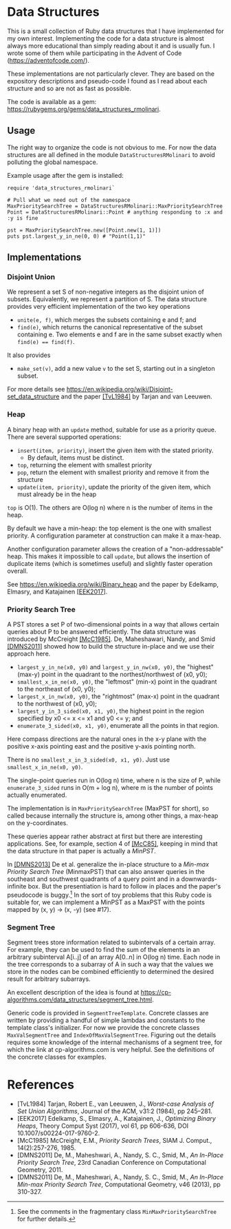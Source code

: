# Data Structures

This is a small collection of Ruby data structures that I have implemented for my own interest.  Implementing the code for a data
structure is almost always more educational than simply reading about it and is usually fun.  I wrote some of them while
participating in the Advent of Code (https://adventofcode.com/).

These implementations are not particularly clever. They are based on the expository descriptions and pseudo-code I found as I read
about each structure and so are not as fast as possible.

The code is available as a gem: https://rubygems.org/gems/data_structures_rmolinari.

## Usage

The right way to organize the code is not obvious to me. For now the data structures are all defined in the module
`DataStructuresRMolinari` to avoid polluting the global namespace.

Example usage after the gem is installed:
```
require 'data_structures_rmolinari`

# Pull what we need out of the namespace
MaxPrioritySearchTree = DataStructuresRMolinari::MaxPrioritySearchTree
Point = DataStructuresRMolinari::Point # anything responding to :x and :y is fine

pst = MaxPrioritySearchTree.new([Point.new(1, 1)])
puts pst.largest_y_in_ne(0, 0) # "Point(1,1)"
```

## Implementations

### Disjoint Union

We represent a set S of non-negative integers as the disjoint union of subsets. Equivalently, we represent a partition of S. The
data structure provides very efficient implementation of the two key operations
- `unite(e, f)`, which merges the subsets containing e and f; and
- `find(e)`, which returns the canonical representative of the subset containing e. Two elements e and f are in the same subset
  exactly when `find(e) == find(f)`.

It also provides
- `make_set(v)`, add a new value `v` to the set S, starting out in a singleton subset.

For more details see https://en.wikipedia.org/wiki/Disjoint-set_data_structure and the paper [[TvL1984]](#references) by Tarjan and
van Leeuwen.

### Heap

A binary heap with an `update` method, suitable for use as a priority queue. There are several supported operations:

- `insert(item, priority)`, insert the given item with the stated priority.
  - By default, items must be distinct.
- `top`, returning the element with smallest priority
- `pop`, return the element with smallest priority and remove it from the structure
- `update(item, priority)`, update the priority of the given item, which must already be in the heap

`top` is O(1). The others are O(log n) where n is the number of items in the heap.

By default we have a min-heap: the top element is the one with smallest priority. A configuration parameter at construction can make
it a max-heap.

Another configuration parameter allows the creation of a "non-addressable" heap. This makes it impossible to call `update`, but
allows the insertion of duplicate items (which is sometimes useful) and slightly faster operation overall.

See https://en.wikipedia.org/wiki/Binary_heap and the paper by Edelkamp, Elmasry, and Katajainen [[EEK2017]](#references).

### Priority Search Tree

A PST stores a set P of two-dimensional points in a way that allows certain queries about P to be answered efficiently. The data
structure was introduced by McCreight [[McC1985]](#references). De, Maheshawari, Nandy, and Smid [[DMNS2011]](#references) showed
how to build the structure in-place and we use their approach here.

- `largest_y_in_ne(x0, y0)` and `largest_y_in_nw(x0, y0)`, the "highest" (max-y) point in the quadrant to the northest/northwest of
  (x0, y0);
- `smallest_x_in_ne(x0, y0)`, the "leftmost" (min-x) point in the quadrant to the northeast of (x0, y0);
- `largest_x_in_nw(x0, y0)`, the "rightmost" (max-x) point in the quadrant to the northwest of (x0, y0);
- `largest_y_in_3_sided(x0, x1, y0)`, the highest point in the region specified by x0 <= x <= x1 and y0 <= y; and
- `enumerate_3_sided(x0, x1, y0)`, enumerate all the points in that region.

Here compass directions are the natural ones in the x-y plane with the positive x-axis pointing east and the positive y-axis
pointing north.

There is no `smallest_x_in_3_sided(x0, x1, y0)`. Just use `smallest_x_in_ne(x0, y0)`.

The single-point queries run in O(log n) time, where n is the size of P, while `enumerate_3_sided` runs in O(m + log n), where m is
the number of points actually enumerated.

The implementation is in `MaxPrioritySearchTree` (MaxPST for short), so called because internally the structure is, among other
things, a max-heap on the y-coordinates.

These queries appear rather abstract at first but there are interesting applications. See, for example, section 4 of
[[McC85]](#references), keeping in mind that the data structure in that paper is actually a _MinPST_.

In [[DMNS2013]](#reference) De et al. generalize the in-place structure to a _Min-max Priority Search Tree_ (MinmaxPST) that can
also answer queries in the southeast and southwest quadrants of a query point and in a downwards-infinite box. But the presentiation
is hard to follow in places and the paper's pseudocode is buggy.[^minmaxpst] In the sort of toy problems that this Ruby code is
suitable for, we can implement a MinPST as a MaxPST with the points mapped by (x, y) -> (x, -y) (see #17).

### Segment Tree

Segment trees store information related to subintervals of a certain array. For example, they can be used to find the sum of the
elements in an arbitrary subinterval A[i..j] of an array A[0..n] in O(log n) time. Each node in the tree corresponds to a subarray
of A in such a way that the values we store in the nodes can be combined efficiently to determined the desired result for arbitrary
subarrays.

An excellent description of the idea is found at https://cp-algorithms.com/data_structures/segment_tree.html.

Generic code is provided in `SegmentTreeTemplate`. Concrete classes are written by providing a handful of simple lambdas and
constants to the template class's initializer. For now we provide the concrete classes `MaxValSegmentTree` and
`IndexOfMaxValSegmentTree`. Figuring out the details requires some knowledge of the internal mechanisms of a segment tree, for which
the link at cp-algorithms.com is very helpful. See the definitions of the concrete classes for examples.

# References
- [TvL1984] Tarjan, Robert E., van Leeuwen, J., _Worst-case Analysis of Set Union Algorithms_, Journal of the ACM, v31:2 (1984), pp 245–281.
- [EEK2017] Edelkamp, S., Elmasry, A., Katajainen, J., _Optimizing Binary Heaps_, Theory Comput Syst (2017), vol 61, pp 606-636, DOI 10.1007/s00224-017-9760-2.
- [McC1985] McCreight, E.M., _Priority Search Trees_, SIAM J. Comput., 14(2):257-276, 1985.
- [DMNS2011] De, M., Maheshwari, A., Nandy, S. C., Smid, M., _An In-Place Priority Search Tree_, 23rd Canadian Conference on Computational Geometry, 2011.
- [DMNS2011] De, M., Maheshwari, A., Nandy, S. C., Smid, M., _An In-Place Min-max Priority Search Tree_, Computational Geometry, v46 (2013), pp 310-327.

[^minmaxpst]: See the comments in the fragmentary class `MinMaxPrioritySearchTree` for further details.
